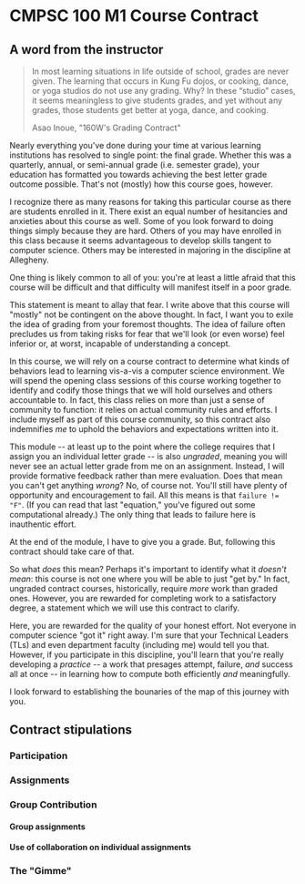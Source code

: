 # CMPSC 100 M1 Course Contract

## A word from the instructor

> In most learning situations in life outside of school, grades are never given.
The learning that occurs in Kung Fu dojos, or cooking, dance, or yoga studios
do not use any grading. Why? In these “studio” cases, it seems meaningless to
give students grades, and yet without any grades, those students get better at
yoga, dance, and cooking.
>
> Asao Inoue, "160W's Grading Contract"

Nearly everything you've done during your time at various learning institutions has resolved to single point: the final grade. Whether this was a quarterly, annual, or semi-annual grade (i.e. semester grade), your education has formatted you towards achieving the best letter grade outcome possible. That's not (mostly) how this course goes, however.

I recognize there as many reasons for taking this particular course as there are students enrolled in it. There exist an equal number of hesitancies and anxieties about this course as well. Some of you look forward to doing things simply because they are hard. Others of you may have enrolled in this class because it seems advantageous to develop skills tangent to computer science. Others may be interested in majoring in the discipline at Allegheny. 

One thing is likely common to all of you: you're at least a little afraid that this course will be difficult and that difficulty will manifest itself in a poor grade.

This statement is meant to allay that fear. I write above that this course will "mostly" not be contingent on the above thought. In fact, I want you to exile the idea of grading from your foremost thoughts. The idea of failure often precludes us from taking risks for fear that we'll look (or even worse) feel inferior or, at worst, incapable of understanding a concept.

In this course, we will rely on a course contract to determine what kinds of behaviors lead to learning vis-a-vis a computer science environment. We will spend the opening class sessions of this course working together to identify and codify those things that we will hold ourselves and others accountable to. In fact, this class relies on more than just a sense of community to function: it relies on actual community rules and efforts. I include myself as part of this course community, so this contract also indemnifies _me_ to uphold the behaviors and expectations written into it.

This module -- at least up to the point where the college requires that I assign you an individual letter grade -- is also _ungraded_, meaning you will never see an actual letter grade from me on an assignment. Instead, I will provide formative feedback rather than mere evaluation. Does that mean you can't get anything _wrong_? No, of course not. You'll still have plenty of opportunity and encouragement to fail. All this means is that `failure != "F"`. (If you can read that last "equation," you've figured out some computational already.) The only thing that leads to failure here is inauthentic effort.

At the end of the module, I have to give you a grade. But, following this contract should take care of that.

So what _does_ this mean? Perhaps it's important to identify what it _doesn't mean_: this course is not one where you will be able to just "get by." In fact, ungraded contract courses, historically, require _more_ work than graded ones. However, you are rewarded for completing work to a satisfactory degree, a statement which we will use this contract to clarify.

Here, you are rewarded for the quality of your honest effort. Not everyone in computer science "got it" right away. I'm sure that your Technical Leaders (TLs) and even department faculty (including me) would tell you that. However, if you participate in this discipline, you'll learn that you're really developing a _practice_ -- a work that presages attempt, failure, _and_ success all at once -- in learning how to compute both efficiently _and_ meaningfully.

I look forward to establishing the bounaries of the map of this journey with you.

## Contract stipulations

### Participation

### Assignments

### Group Contribution

#### Group assignments

#### Use of collaboration on individual assignments

### The "Gimme"
